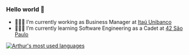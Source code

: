 ### Hello world 👋

- 👨🏻‍💼 I’m currently working as Business Manager at [Itaú Unibanco](https://www.itau.com.br/empresas)
- 🧙🏻‍♂️ I’m currently learning Software Engineering as a Cadet at [42 São Paulo](https://www.42sp.org.br/)




[![Arthur's most used languages](https://github-readme-stats.vercel.app/api/top-langs/?username=arthutl&layout=compact&hide_border=true&theme=material-palenight)](https://github.com/arthutl?tab=repositories)
